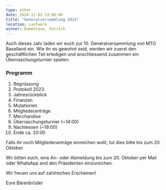 ```yaml
---
type: other
date: 2024-11-03 13:00:00
title: "Generalversammlung 2024"
location: Laufwerk
winner: Doménique, Patrick
---
```

Auch dieses Jahr laden wir euch zur 10. Generalversammlung von MTG Baselland ein.
Wie ihr es gewohnt seid, werden wir zuerst den geschäftlichen Teil erledigen und anschliessend zusammen ein Überraschungsturnier spielen.

### Programm

1. Begrüssung
2. Protokoll 2023
3. Jahresrückblick
4. Finanzen
5. Mutationen
6. Mitgliederanträge
7. Merchandise
8. Überraschungsturnier (~14:00)
9. Nachtessen (~19:00)
10. Ende ca. 20:00

Falls ihr noch Mitgliederanträge einreichen wollt, tut dies bitte bis zum 20. Oktober.

Wir bitten euch, eine An- oder Abmeldung bis zum 20. Oktober per Mail oder WhatsApp and den Präsidenten einzureichen.

Wir freuen uns auf zahlreiches Erscheinen!

Eure Bärenbrüder

